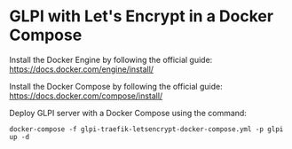 # GLPI with Let's Encrypt in a Docker Compose

Install the Docker Engine by following the official guide: https://docs.docker.com/engine/install/

Install the Docker Compose by following the official guide: https://docs.docker.com/compose/install/

Deploy GLPI server with a Docker Compose using the command:

`docker-compose -f glpi-traefik-letsencrypt-docker-compose.yml -p glpi up -d`
